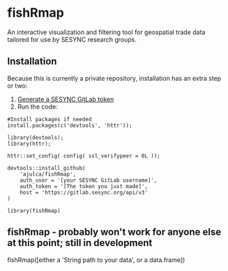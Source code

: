 # fishRmap
An interactive visualization and filtering tool for geospatial trade data tailored for use by SESYNC research groups.

## Installation
Because this is currently a private repository, installation has an extra step or two:

1. [Generate a SESYNC GitLab token](https://gitlab.sesync.org/profile/personal_access_tokens)
2. Run the code:

```{r install} 
#Install packages if needed
install.packages(c('devtools', 'httr'));

library(devtools);
library(httr);

httr::set_config( config( ssl_verifypeer = 0L ));

devtools::install_github(
	'ajulca/fishRmap', 
	auth_user = '[your SESYNC GitLab username]', 
	auth_token = '[The token you just made]',
	host = 'https://gitlab.sesync.org/api/v3'
) 

library(fishRmap)

```

## fishRmap - probably won't work for anyone else at this point; still in development
fishRmap([either a 'String path to your data', or a data.frame])
```
